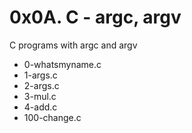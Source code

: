 # 0x0A. C - argc, argv

C programs with argc and argv

* 0-whatsmyname.c
* 1-args.c
* 2-args.c
* 3-mul.c
* 4-add.c
* 100-change.c
